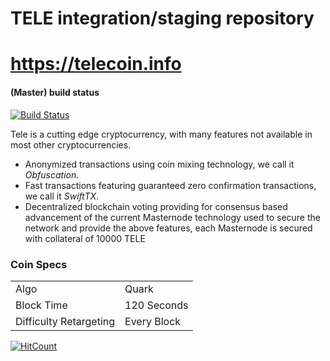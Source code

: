 TELE integration/staging repository
=====================================
https://telecoin.info
=====================================

#### (Master) build status

[![Build Status](https://travis-ci.org/mammix2/tele.svg?branch=master)](https://travis-ci.org/mammix2/tele)


Tele is a cutting edge cryptocurrency, with many features not available in most other cryptocurrencies.
- Anonymized transactions using coin mixing technology, we call it _Obfuscation_.
- Fast transactions featuring guaranteed zero confirmation transactions, we call it _SwiftTX_.
- Decentralized blockchain voting providing for consensus based advancement of the current Masternode
  technology used to secure the network and provide the above features, each Masternode is secured
  with collateral of 10000 TELE


### Coin Specs
<table>
<tr><td>Algo</td><td>Quark</td></tr>
<tr><td>Block Time</td><td>120 Seconds</td></tr>
<tr><td>Difficulty Retargeting</td><td>Every Block</td></tr>
</table>


[![HitCount](http://hits.dwyl.io/mammix2/https://githubcom/mammix2/tele.svg)](http://hits.dwyl.io/mammix2/https://githubcom/mammix2/tele)

